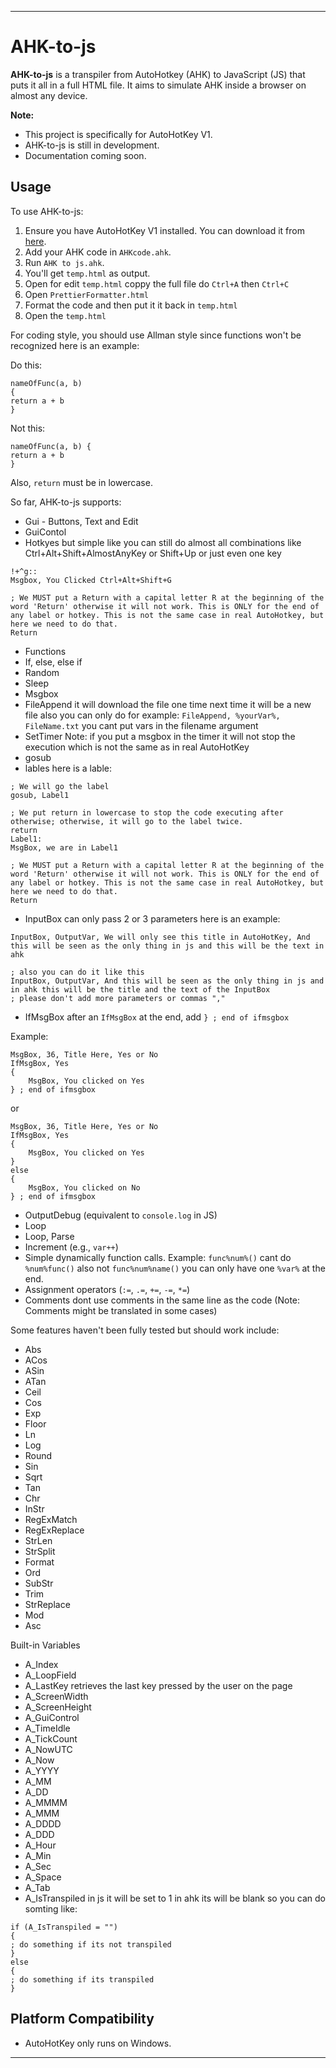 
---

# AHK-to-js

**AHK-to-js** is a transpiler from AutoHotkey (AHK) to JavaScript (JS) that puts it all in a full HTML file. It aims to simulate AHK inside a browser on almost any device.

**Note:**
- This project is specifically for AutoHotKey V1.
- AHK-to-js is still in development. 
- Documentation coming soon. 

## Usage

To use AHK-to-js:

1. Ensure you have AutoHotKey V1 installed. You can download it from [here](https://www.autohotkey.com/download/ahk-install.exe).
2. Add your AHK code in `AHKcode.ahk`.
3. Run `AHK to js.ahk`.
4. You'll get `temp.html` as output.
5. Open for edit `temp.html` coppy the full file do `Ctrl+A` then `Ctrl+C`
6. Open `PrettierFormatter.html`
7. Format the code and then put it it back in `temp.html`
8. Open the `temp.html`

For coding style, you should use Allman style since functions won't be recognized here is an example:

Do this:

```ahk
nameOfFunc(a, b)
{
return a + b
}
```
Not this:

```ahk
nameOfFunc(a, b) {
return a + b
}
```

Also, `return` must be in lowercase.

So far, AHK-to-js supports:

- Gui - Buttons, Text and Edit 
- GuiContol
- Hotkyes but simple like you can still do almost all combinations like Ctrl+Alt+Shift+AlmostAnyKey or Shift+Up or just even one key
```ahk
!+^g::
Msgbox, You Clicked Ctrl+Alt+Shift+G

; We MUST put a Return with a capital letter R at the beginning of the word 'Return' otherwise it will not work. This is ONLY for the end of any label or hotkey. This is not the same case in real AutoHotkey, but here we need to do that.
Return
```
- Functions
- If, else, else if
- Random
- Sleep
- Msgbox
- FileAppend it will download the file one time next time it will be a new file also you can only do for example: `FileAppend, %yourVar%, FileName.txt` you cant put vars in the filename argument 
- SetTimer Note: if you put a msgbox in the timer it will not stop the execution which is not the same as in real AutoHotKey
- gosub
- lables here is a lable:
```ahk
; We will go the label
gosub, Label1

; We put return in lowercase to stop the code executing after otherwise; otherwise, it will go to the label twice.
return
Label1:
MsgBox, we are in Label1

; We MUST put a Return with a capital letter R at the beginning of the word 'Return' otherwise it will not work. This is ONLY for the end of any label or hotkey. This is not the same case in real AutoHotkey, but here we need to do that.
Return
```
- InputBox can only pass 2 or 3 parameters here is an example:

```ahk
InputBox, OutputVar, We will only see this title in AutoHotKey, And this will be seen as the only thing in js and this will be the text in ahk

; also you can do it like this
InputBox, OutputVar, And this will be seen as the only thing in js and in ahk this will be the title and the text of the InputBox 
; please don't add more parameters or commas ","
```

- IfMsgBox after an `IfMsgBox` at the end, add `} ; end of ifmsgbox`

Example:
```ahk
MsgBox, 36, Title Here, Yes or No
IfMsgBox, Yes
{
	MsgBox, You clicked on Yes	
} ; end of ifmsgbox

```
or
```ahk
MsgBox, 36, Title Here, Yes or No
IfMsgBox, Yes
{
	MsgBox, You clicked on Yes	
}
else
{
	MsgBox, You clicked on No	
} ; end of ifmsgbox
```

- OutputDebug (equivalent to `console.log` in JS)
- Loop
- Loop, Parse
- Increment (e.g., `var++`)
- Simple dynamically function calls. Example: `func%num%()` cant do `%num%func()` also not `func%num%name()` you can only have one `%var%` at the end.
- Assignment operators (`:=`, `.=`, `+=`, `-=`, `*=`)
- Comments dont use comments in the same line as the code (Note: Comments might be translated in some cases)

Some features haven't been fully tested but should work include:

- Abs
- ACos
- ASin
- ATan
- Ceil
- Cos
- Exp
- Floor
- Ln
- Log
- Round
- Sin
- Sqrt
- Tan
- Chr
- InStr
- RegExMatch
- RegExReplace
- StrLen
- StrSplit
- Format
- Ord
- SubStr
- Trim
- StrReplace
- Mod
- Asc

Built-in Variables
- A_Index
- A_LoopField
- A_LastKey retrieves the last key pressed by the user on the page
- A_ScreenWidth
- A_ScreenHeight
- A_GuiControl
- A_TimeIdle
- A_TickCount
- A_NowUTC
- A_Now
- A_YYYY
- A_MM
- A_DD
- A_MMMM
- A_MMM
- A_DDDD
- A_DDD
- A_Hour
- A_Min
- A_Sec
- A_Space
- A_Tab
- A_IsTranspiled in js it will be set to 1 in ahk its will be blank so you can do somting like:
```ahk
if (A_IsTranspiled = "")
{
; do something if its not transpiled
}
else
{
; do something if its transpiled
}
```

## Platform Compatibility

- AutoHotKey only runs on Windows.

---
